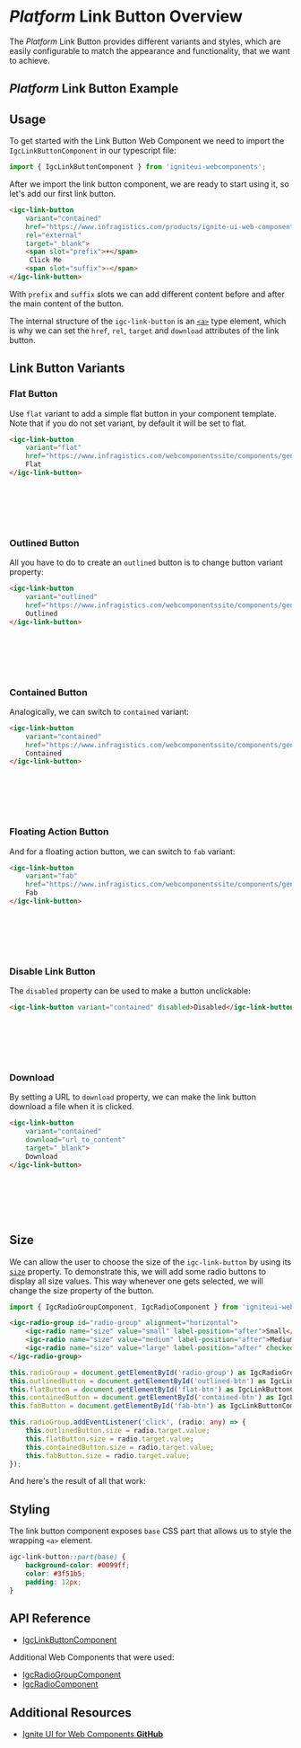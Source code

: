 # $Platform$ Link Button Overview

The $Platform$ Link Button provides different variants and styles, which are easily configurable to match the appearance and functionality, that we want to achieve.

## $Platform$ Link Button Example

<code-view style="height: 100px"
           data-demos-base-url="{environment:dvDemosBaseUrl}"
           iframe-src="{environment:dvDemosBaseUrl}/inputs/link-button-overview"
           alt="$Platform$ Button Example"
           github-src="inputs/link-button/overview">
</code-view>

## Usage

To get started with the Link Button Web Component we need to import the `IgcLinkButtonComponent` in our typescript file:

```ts
import { IgcLinkButtonComponent } from 'igniteui-webcomponents'; 
```

After we import the link button component, we are ready to start using it, so let's add our first link button.

```html
<igc-link-button
    variant="contained"
    href="https://www.infragistics.com/products/ignite-ui-web-components"
    rel="external"
    target="_blank">
    <span slot="prefix">+</span>
     Click Me
    <span slot="suffix">-</span>
</igc-link-button>
```

With `prefix` and `suffix` slots we can add different content before and after the main content of the button.

The internal structure of the `igc-link-button` is an [`<a>`](https://developer.mozilla.org/en-US/docs/Web/HTML/Element/a) type element, which is why we can
set the `href`, `rel`, `target` and `download` attributes of the link button.

## Link Button Variants

### Flat Button

Use `flat` variant to add a simple flat button in your component template. Note that if you do not set variant, by default it will be set to flat.

```html
<igc-link-button
    variant="flat"
    href="https://www.infragistics.com/webcomponentssite/components/general-getting-started.html">
    Flat
</igc-link-button>
```

<div class="sample-container loading" style="height: 70px">
    <iframe class="lazyload" seamless width="100%" height="100%" frameborder="0" data-src="{environment:dvDemosBaseUrl}/inputs/link-button-flat">
</iframe></div>

### Outlined Button

All you have to do to create an `outlined` button is to change button variant property:

```html
<igc-link-button
    variant="outlined"
    href="https://www.infragistics.com/webcomponentssite/components/general-getting-started.html">
    Outlined
</igc-link-button>
```

<div class="sample-container loading" style="height: 70px">
    <iframe class="lazyload" seamless width="100%" height="100%" frameborder="0" data-src="{environment:dvDemosBaseUrl}/inputs/link-button-outlined">
</iframe></div>

### Contained Button

Analogically, we can switch to `contained` variant:

```html
<igc-link-button
    variant="contained"
    href="https://www.infragistics.com/webcomponentssite/components/general-getting-started.html">
    Contained
</igc-link-button>
```

<div class="sample-container loading" style="height: 70px">
    <iframe class="lazyload" seamless width="100%" height="100%" frameborder="0" data-src="{environment:dvDemosBaseUrl}/inputs/link-button-contained">
</iframe></div>

### Floating Action Button

And for a floating action button, we can switch to `fab` variant: 

```html
<igc-link-button
    variant="fab"
    href="https://www.infragistics.com/webcomponentssite/components/general-getting-started.html">
    Fab
</igc-link-button>
```

<div class="sample-container loading" style="height: 70px">
    <iframe class="lazyload" seamless width="100%" height="100%" frameborder="0" data-src="{environment:dvDemosBaseUrl}/inputs/link-button-fab">
</iframe></div>

### Disable Link Button

The `disabled` property can be used to make a button unclickable:

```html
<igc-link-button variant="contained" disabled>Disabled</igc-link-button>
```

<div class="sample-container loading" style="height: 70px">
    <iframe class="lazyload" seamless width="100%" height="100%" frameborder="0" data-src="{environment:dvDemosBaseUrl}/inputs/link-button-disabled">
</iframe></div>

### Download

By setting a URL to `download` property, we can make the link button download a file when it is clicked.

```html
<igc-link-button
    variant="contained"
    download="url_to_content"
    target="_blank">
    Download
</igc-link-button>
```

<div class="sample-container loading" style="height: 70px">
    <iframe class="lazyload" seamless width="100%" height="100%" frameborder="0" data-src="{environment:dvDemosBaseUrl}/inputs/link-button-download">
</iframe></div>

## Size

We can allow the user to choose the size of the `igc-link-button` by using its [`size`]() property. То demonstrate this, we will add some radio buttons to display all size values. This way whenever one gets selected, we will change the size property of the button.

```ts
import { IgcRadioGroupComponent, IgcRadioComponent } from 'igniteui-webcomponents';
```

```html
<igc-radio-group id="radio-group" alignment="horizontal">
    <igc-radio name="size" value="small" label-position="after">Small</igc-radio>
    <igc-radio name="size" value="medium" label-position="after">Medium</igc-radio>
    <igc-radio name="size" value="large" label-position="after" checked="true">Large</igc-radio>
</igc-radio-group>
```

```ts
this.radioGroup = document.getElementById('radio-group') as IgcRadioGroupComponent;
this.outlinedButton = document.getElementById('outlined-btn') as IgcLinkButtonComponent;
this.flatButton = document.getElementById('flat-btn') as IgcLinkButtonComponent;
this.containedButton = document.getElementById('contained-btn') as IgcLinkButtonComponent;
this.fabButton = document.getElementById('fab-btn') as IgcLinkButtonComponent;

this.radioGroup.addEventListener('click', (radio: any) => {
    this.outlinedButton.size = radio.target.value;
    this.flatButton.size = radio.target.value;
    this.containedButton.size = radio.target.value;
    this.fabButton.size = radio.target.value;
});        
```

And here's the result of all that work:

<code-view style="height: 200px"
           data-demos-base-url="{environment:dvDemosBaseUrl}"
           iframe-src="{environment:dvDemosBaseUrl}/inputs/link-button-size"
           alt="$Platform$ List Example"
           github-src="/inputs/link-button/size">
</code-view>

## Styling

The link button component exposes `base` CSS part that allows us to style the wrapping `<a>` element.

```css
igc-link-button::part(base) {
    background-color: #0099ff;
    color: #3f51b5;
    padding: 12px;
}
```

<code-view style="height: 100px"
           data-demos-base-url="{environment:dvDemosBaseUrl}"
           iframe-src="{environment:dvDemosBaseUrl}/inputs/link-button-styling"
           alt="$Platform$ List Example"
           github-src="/inputs/link-button/styling">
</code-view>

## API Reference

* [IgcLinkButtonComponent]()

Additional Web Components that were used:

* [IgcRadioGroupComponent]()
* [IgcRadioComponent]()

## Additional Resources

<div class="divider--half"></div>

* [Ignite UI for Web Components **GitHub**](https://github.com/IgniteUI/igniteui-webcomponents)